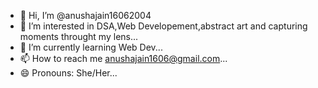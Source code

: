 - 👋 Hi, I’m @anushajain16062004
- 👀 I’m interested in DSA,Web Developement,abstract art and capturing moments throught my lens...
- 🌱 I’m currently learning Web Dev...
- 📫 How to reach me anushajain1606@gmail.com...
- 😄 Pronouns: She/Her...

<!---
anushajain16062004/anushajain16062004 is a ✨ special ✨ repository because its `README.md` (this file) appears on your GitHub profile.
You can click the Preview link to take a look at your changes.
--->
